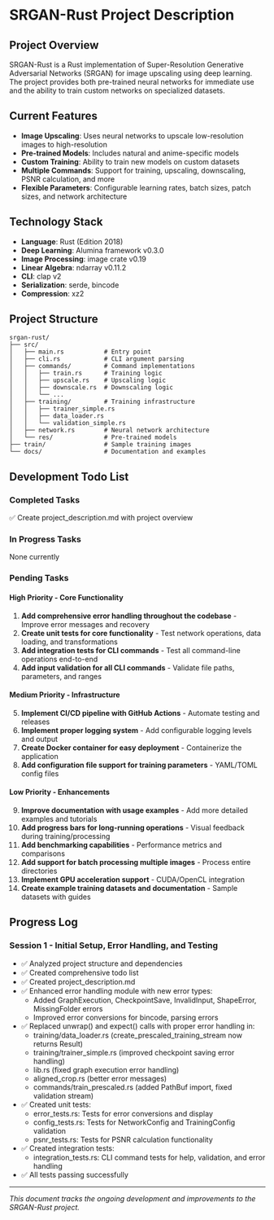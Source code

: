 # SRGAN-Rust Project Description

## Project Overview
SRGAN-Rust is a Rust implementation of Super-Resolution Generative Adversarial Networks (SRGAN) for image upscaling using deep learning. The project provides both pre-trained neural networks for immediate use and the ability to train custom networks on specialized datasets.

## Current Features
- **Image Upscaling**: Uses neural networks to upscale low-resolution images to high-resolution
- **Pre-trained Models**: Includes natural and anime-specific models
- **Custom Training**: Ability to train new models on custom datasets
- **Multiple Commands**: Support for training, upscaling, downscaling, PSNR calculation, and more
- **Flexible Parameters**: Configurable learning rates, batch sizes, patch sizes, and network architecture

## Technology Stack
- **Language**: Rust (Edition 2018)
- **Deep Learning**: Alumina framework v0.3.0
- **Image Processing**: image crate v0.19
- **Linear Algebra**: ndarray v0.11.2
- **CLI**: clap v2
- **Serialization**: serde, bincode
- **Compression**: xz2

## Project Structure
```
srgan-rust/
├── src/
│   ├── main.rs           # Entry point
│   ├── cli.rs            # CLI argument parsing
│   ├── commands/         # Command implementations
│   │   ├── train.rs      # Training logic
│   │   ├── upscale.rs    # Upscaling logic
│   │   ├── downscale.rs  # Downscaling logic
│   │   └── ...
│   ├── training/         # Training infrastructure
│   │   ├── trainer_simple.rs
│   │   ├── data_loader.rs
│   │   └── validation_simple.rs
│   ├── network.rs        # Neural network architecture
│   └── res/              # Pre-trained models
├── train/                # Sample training images
└── docs/                 # Documentation and examples
```

## Development Todo List

### Completed Tasks
✅ Create project_description.md with project overview

### In Progress Tasks
None currently

### Pending Tasks

#### High Priority - Core Functionality
1. **Add comprehensive error handling throughout the codebase** - Improve error messages and recovery
2. **Create unit tests for core functionality** - Test network operations, data loading, and transformations
3. **Add integration tests for CLI commands** - Test all command-line operations end-to-end
4. **Add input validation for all CLI commands** - Validate file paths, parameters, and ranges

#### Medium Priority - Infrastructure
5. **Implement CI/CD pipeline with GitHub Actions** - Automate testing and releases
6. **Implement proper logging system** - Add configurable logging levels and output
7. **Create Docker container for easy deployment** - Containerize the application
8. **Add configuration file support for training parameters** - YAML/TOML config files

#### Low Priority - Enhancements
9. **Improve documentation with usage examples** - Add more detailed examples and tutorials
10. **Add progress bars for long-running operations** - Visual feedback during training/processing
11. **Add benchmarking capabilities** - Performance metrics and comparisons
12. **Add support for batch processing multiple images** - Process entire directories
13. **Implement GPU acceleration support** - CUDA/OpenCL integration
14. **Create example training datasets and documentation** - Sample datasets with guides

## Progress Log

### Session 1 - Initial Setup, Error Handling, and Testing
- ✅ Analyzed project structure and dependencies
- ✅ Created comprehensive todo list
- ✅ Created project_description.md
- ✅ Enhanced error handling module with new error types:
  - Added GraphExecution, CheckpointSave, InvalidInput, ShapeError, MissingFolder errors
  - Improved error conversions for bincode, parsing errors
- ✅ Replaced unwrap() and expect() calls with proper error handling in:
  - training/data_loader.rs (create_prescaled_training_stream now returns Result)
  - training/trainer_simple.rs (improved checkpoint saving error handling)
  - lib.rs (fixed graph execution error handling)
  - aligned_crop.rs (better error messages)
  - commands/train_prescaled.rs (added PathBuf import, fixed validation stream)
- ✅ Created unit tests:
  - error_tests.rs: Tests for error conversions and display
  - config_tests.rs: Tests for NetworkConfig and TrainingConfig validation
  - psnr_tests.rs: Tests for PSNR calculation functionality
- ✅ Created integration tests:
  - integration_tests.rs: CLI command tests for help, validation, and error handling
- ✅ All tests passing successfully

---
*This document tracks the ongoing development and improvements to the SRGAN-Rust project.*